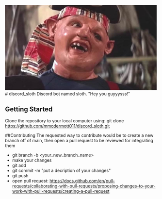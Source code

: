 <img src="https://github.com/mmcdermott011/discord_sloth/raw/master/sloth.jpg" width="500"/>
# discord_sloth
Discord bot named sloth. "Hey you guyyysss!"

## Getting Started
Clone the repository to your local computer using:
git clone https://github.com/mmcdermott011/discord_sloth.git

##Contributing
The requested way to contribute would be to create a new branch off of main, then open a pull request to be reviewed for integrating them
* git branch -b <your_new_branch_name>
* make your changes
* git add <file names you changed>
* git commit -m "put a decription of your changes"
* git push
* open pull request: https://docs.github.com/en/pull-requests/collaborating-with-pull-requests/proposing-changes-to-your-work-with-pull-requests/creating-a-pull-request

